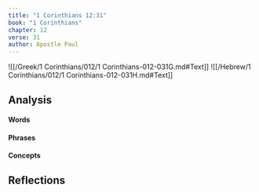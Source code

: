 ```yaml
---
title: "1 Corinthians 12:31"
book: "1 Corinthians"
chapter: 12
verse: 31
author: Apostle Paul
---
```

![[/Greek/1 Corinthians/012/1 Corinthians-012-031G.md#Text]]
![[/Hebrew/1 Corinthians/012/1 Corinthians-012-031H.md#Text]]

## Analysis

#### Words

#### Phrases

#### Concepts

## Reflections
